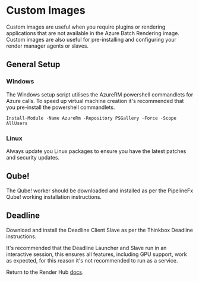 # Custom Images

Custom images are useful when you require plugins or rendering applications that are not available in the Azure Batch Rendering
image.  Custom images are also useful for pre-installing and configuring your render manager agents or slaves.

## General Setup

### Windows

The Windows setup script utilises the AzureRM powershell commandlets for Azure calls.  To speed up virtual machine creation it's 
recommended that you pre-install the powershell commandlets.

```
Install-Module -Name AzureRm -Repository PSGallery -Force -Scope AllUsers
```

### Linux

Always update you Linux packages to ensure you have the latest patches and security updates.

## Qube!

The Qube! worker should be downloaded and installed as per the PipelineFx Qube! working installation instructions.

## Deadline

Download and install the Deadline Client Slave as per the Thinkbox Deadline instructions.

It's recommended that the Deadline Launcher and Slave run in an interactive session, this ensures all features, including GPU support,
work as expected, for this reason it's not recommended to run as a service.

Return to the Render Hub [docs](README.md).
